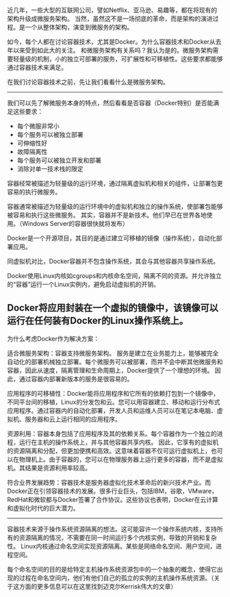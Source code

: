近几年，一些大型的互联网公司，譬如Netflix、亚马逊、易趣等，都在将现有的架构升级成微服务架构。
当然，虽然这不是一场彻底的革命，而是架构的演进过程。是一个从整体架构，演变到微服务的架构。

如今，每个人都在讨论容器技术，尤其是Docker。为什么容器技术和Docker从去年以来受到如此大的关注。
和微服务架构有关系吗？我认为是的。微服务架构需要轻量级的机制，小的独立可部署的服务，可扩展性和可移植性。这些要求都能够通过容器技术来满足。

在我们讨论容器技术之前，先让我们看看什么是微服务架构。

---------------------------------------------

我们可以先了解微服务本身的特点，然后看看是否容器（Docker特别）是否能满足这些要求：
- 每个微服非常小
- 每个服务可以被独立部署
- 可伸缩性好
- 故障隔离性
- 每个服务可以被独立开发和部署
- 消除对单一技术栈的限定

容器经常被描述为轻量级的运行环境，通过隔离虚拟机和相关的组件，让部署包更容易的执行微服务。

容器通常被描述为轻量级的运行环境中的虚拟机和独立的操作系统，使部署包能够被容易和执行这些微服务。
其实，容器并不是新技术。他们早已在世界各地使用。（Windows Server的容器很快就将发布）

Docker是一个开源项目，其目的是通过建立可移植的镜像（操作系统），自动化部署应用。

同虚拟机对比，Docker容器并不包含操作系统，其会与其他容器共享操作系统。

Docker使用Linux内核如cgroups和内核命名空间，隔离不同的资源。并允许独立的“容器”运行一个Linux实例内，避免启动虚拟机的开销。

Docker将应用封装在一个虚拟的镜像中，该镜像可以运行在任何装有Docker的Linux操作系统上。
---------------------------------------------

为什么考虑Docker作为解决方案：

适合微服务架构：容器支持微服务架构。
服务是建立在业务能力上，能够被完全自动化的部署机械独立部署。每个微服务可以被部署，而并不会中断其他微服务和容器，因此从速度，隔离管理和生命周期上，Docker提供了一个理想的环境。
因此，通过容器内部署新版本的服务是很容易的。

应用程序的可移植性：Docker能将应用程序和它所有的依赖打包到一个镜像中，不同平台间的移植，Linux的分发包和云。您可以用容器建立、移动和运行分布式应用程序。通过容器内的自动化部署，开发人员和运维人员可以在笔记本电脑、虚拟机、服务器和云上运行相同的应用程序。

资源利用：容器本身包括了应用程序及其的依赖关系。每个容器作为一个独立的进程，运行在主机的操作系统上，并与其他容器共享内核。
因此，它享有的虚拟机的资源隔离和分配，但更加便携和高效。这意味着容器不仅可运行虚拟机上，也可以在物理机上。由于容器的，您可以在物理服务器上运行更多的容器，而不是虚拟机。其结果是资源利用率较高。

符合业界发展趋势：容器技术是服务器虚拟化技术革命后的新兴技术产业。而Docker正在引领容器技术的发展。很多行业巨头，包括IBM，谷歌，VMware，RedHat和微软都与Docker签署了合作协议。这些协议也表明，Docker在云计算和虚拟化时代的巨大潜力。

---------------------------------------------
容器技术来源于操作系统资源隔离的想法。这可能容许一个操作系统内核，支持所有的资源隔离的情况，不需要在同一时间运行多个内核实例，导致的开销和复杂性。
Linux内核通过命名空间实现资源隔离。某些是网络命名空间、用户空间，进程空间。

每个命名空间的目的是给特定主机操作系统资源包中的一个抽象的概念，使得它出现的过程在命名空间内，他们有他们自己的孤立的实例的主机操作系统资源。（关于这方面的更多信息可以在这里找到迈克尔Kerrisk伟大的文章）